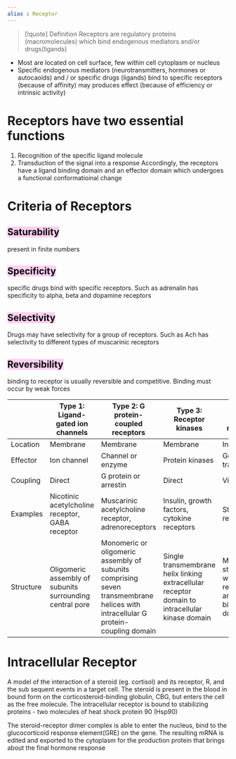 ```yaml
---
alias : Receptor
---
```



>[!quote] Definition
>Receptors are regulatory proteins (macromolecules) which bind endogenous mediators and/or drugs(ligands)

- Most are located on cell surface, few within cell cytoplasm or nucleus
- Specific endogenous mediators (neurotransmitters, hormones or autocaoids) and / or specific drugs (ligands) bind to specific receptors (because of affinity) may produces effect (because of efficiency or intrinsic activity)
# Receptors have two essential functions
1) Recognition of the specific ligand molecule
2) Transduction of the signal into a response
Accordingly, the receptors have a ligand binding domain and an effector domain which undergoes a functional conformatioinal change

# Criteria of Receptors

## <mark style="background: #FFB8EBA6;">Saturability</mark>
present in finite numbers

## <mark style="background: #FFB8EBA6;">Specificity</mark>
specific drugs bind with specific receptors.
Such as adrenalin has specificity to alpha, beta and dopamine receptors

## <mark style="background: #FFB8EBA6;">Selectivity</mark>
Drugs may have selectivity for a group of receptors.
Such as Ach has selectivity to different types of muscarinic receptors

## <mark style="background: #FFB8EBA6;">Reversibility</mark>
binding to receptor is usually reversible and competitive.
Binding must occur by weak forces


|           | Type 1: Ligand-gated ion channels                        | Type 2: G protein-coupled receptors                                                                                              | Type 3: Receptor kinases                                                                        | Type 4: Nuclear receptors                                 |
| --------- | -------------------------------------------------------- | -------------------------------------------------------------------------------------------------------------------------------- | ----------------------------------------------------------------------------------------------- | --------------------------------------------------------- |
| Location  | Membrane                                                 | Membrane                                                                                                                         | Membrane                                                                                        | Intracellular                                             |
| Effector  | Ion channel                                              | Channel or enzyme                                                                                                                | Protein kinases                                                                                 | Gene transcription                                        |
| Coupling  | Direct                                                   | G protein or arrestin                                                                                                            | Direct                                                                                          | Via DNA                                                   |
| Examples  | Nicotinic acetylcholine receptor, GABA receptor          | Muscarinic acetylcholine receptor, adrenoreceptors                                                                               | Insulin, growth factors, cytokine receptors                                                     | Steroid receptors                                         |
| Structure | Oligomeric assembly of subunits surrounding central pore | Monomeric or oligomeric assembly of subunits comprising seven transmembrane helices with intracellular G protein-coupling domain | Single transmembrane helix linking extracellular receptor domain to intracellular kinase domain | Monomeric structure with receptor and DNA binding domains |


# Intracellular Receptor
A model of the interaction of a steroid (eg. cortisol) and its receptor, R, and the sub sequent events in a target cell. The steroid is present in the blood in bound form on the corticosteroid-binding globulin, CBG, but enters the cell as the free molecule. The intracellular receptor is bound to stabilizing proteins - two molecules of heat shock protein 90 (Hsp90)

The steroid-receptor dimer complex is able to enter the nucleus, bind to the glucocorticoid response element(GRE) on the gene. The resulting mRNA is edited and exported to the cytoplasm for the production protein that brings about the final hormone response

